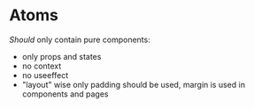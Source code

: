 # Atoms

_Should_ only contain pure components:

- only props and states
- no context
- no useeffect
- "layout" wise only padding should be used, margin is used in components and pages
